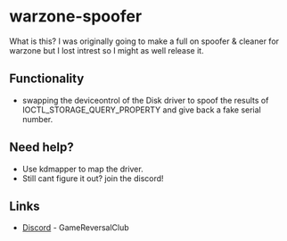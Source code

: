 # warzone-spoofer

What is this?
I was originally going to make a full on spoofer & cleaner for warzone but I lost intrest so I might as well release it.

## Functionality
* swapping the deviceontrol of the Disk driver to spoof the results of IOCTL_STORAGE_QUERY_PROPERTY and give back a fake serial number.

## Need help?
* Use kdmapper to map the driver.
* Still cant figure it out? join the discord!

## Links
* [Discord](https://discord.gg/9XykzWqVMP) - GameReversalClub
